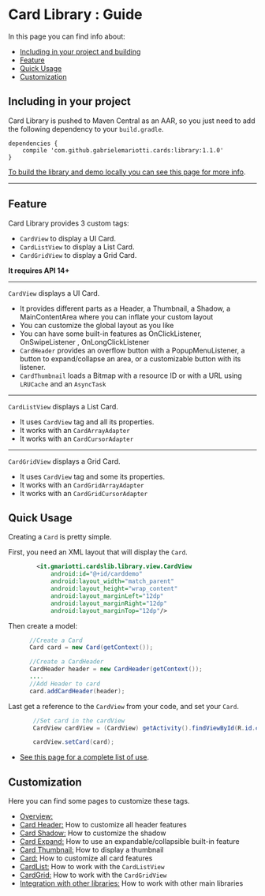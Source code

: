 # Card Library : Guide

In this page you can find info about:

* [Including in your project and building](#including-in-your-project)
* [Feature](#feature)
* [Quick Usage](#quick-usage)
* [Customization](#customization)


## Including in your project

Card Library is pushed to Maven Central as an AAR, so you just need to add the following dependency to your `build.gradle`.

    dependencies {
        compile 'com.github.gabrielemariotti.cards:library:1.1.0'
    }

[To build the library and demo locally you can see this page for more info](https://github.com/gabrielemariotti/cardslib/tree/master/doc/BUILD.md).


---

## Feature

Card Library provides 3 custom tags:

*  `CardView` to display a UI Card.
*  `CardListView` to display a List Card.
*  `CardGridView` to display a Grid Card.

**It requires API 14+**

--------------------------------------

`CardView`  displays a UI Card.

* It provides different parts as a Header, a Thumbnail, a Shadow, a MainContentArea where you can inflate your custom layout
* You can customize the global layout as you like
* You can have some built-in features as OnClickListener, OnSwipeListener , OnLongClickListener
* `CardHeader` provides an overflow button with a PopupMenuListener, a button to expand/collapse an area, or a customizable button with its listener.
* `CardThumbnail` loads a Bitmap with a resource ID or with a URL using `LRUCache` and an `AsyncTask`

---------------------------------------

`CardListView` displays a List Card.

* It uses `CardView` tag and all its properties.
* It works with an `CardArrayAdapter`
* It works with an `CardCursorAdapter`

---------------------------------------

`CardGridView` displays a Grid Card.

* It uses `CardView` tag and some its properties.
* It works with an `CardGridArrayAdapter`
* It works with an `CardGridCursorAdapter`


## Quick Usage

Creating a `Card` is pretty simple.

First, you need an XML layout that will display the `Card`.

``` xml
        <it.gmariotti.cardslib.library.view.CardView
            android:id="@+id/carddemo"
            android:layout_width="match_parent"
            android:layout_height="wrap_content"
            android:layout_marginLeft="12dp"
            android:layout_marginRight="12dp"
            android:layout_marginTop="12dp"/>
```

Then create a model:

``` java
      //Create a Card
      Card card = new Card(getContext());

      //Create a CardHeader
      CardHeader header = new CardHeader(getContext());
      ....
      //Add Header to card
      card.addCardHeader(header);
```

Last get a reference to the `CardView` from your code, and set your `Card`.

``` java
       //Set card in the cardView
       CardView cardView = (CardView) getActivity().findViewById(R.id.carddemo);

       cardView.setCard(card);
```

* [See this page for a complete list of use](https://github.com/gabrielemariotti/cardslib/tree/master/doc/USAGE.md).


## Customization

Here you can find some pages to customize these tags.

* [Overview:](https://github.com/gabrielemariotti/cardslib/tree/master/doc/OVERVIEW.md)
* [Card Header:](https://github.com/gabrielemariotti/cardslib/tree/master/doc/HEADER.md) How to customize all header features
* [Card Shadow:](https://github.com/gabrielemariotti/cardslib/tree/master/doc/SHADOW.md) How to customize the shadow
* [Card Expand:](https://github.com/gabrielemariotti/cardslib/tree/master/doc/EXPAND.md) How to use an expandable/collapsible built-in feature
* [Card Thumbnail:](https://github.com/gabrielemariotti/cardslib/tree/master/doc/THUMBNAIL.md) How to display a thumbnail
* [Card:](https://github.com/gabrielemariotti/cardslib/tree/master/doc/CARD.md) How to customize all card features
* [CardList:](https://github.com/gabrielemariotti/cardslib/tree/master/doc/CARDLIST.md) How to work with the `CardListView`
* [CardGrid:](https://github.com/gabrielemariotti/cardslib/tree/master/doc/CARDGRID.md) How to work with the `CardGridView`
* [Integration with other libraries:](https://github.com/gabrielemariotti/cardslib/tree/master/doc/OTHERLIBRARIES.md) How to work with other main libraries
